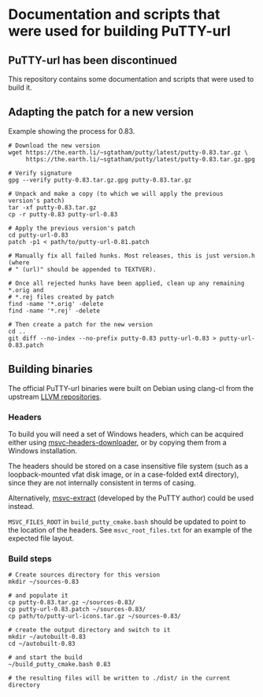 # Documentation and scripts that were used for building PuTTY-url

## PuTTY-url has been discontinued

This repository contains some documentation and scripts that were used to build
it.

## Adapting the patch for a new version

Example showing the process for 0.83.

```shell
# Download the new version
wget https://the.earth.li/~sgtatham/putty/latest/putty-0.83.tar.gz \
     https://the.earth.li/~sgtatham/putty/latest/putty-0.83.tar.gz.gpg

# Verify signature
gpg --verify putty-0.83.tar.gz.gpg putty-0.83.tar.gz

# Unpack and make a copy (to which we will apply the previous version's patch)
tar -xf putty-0.83.tar.gz
cp -r putty-0.83 putty-url-0.83

# Apply the previous version's patch
cd putty-url-0.83
patch -p1 < path/to/putty-url-0.81.patch

# Manually fix all failed hunks. Most releases, this is just version.h (where
# " (url)" should be appended to TEXTVER).

# Once all rejected hunks have been applied, clean up any remaining *.orig and
# *.rej files created by patch
find -name '*.orig' -delete
find -name '*.rej' -delete

# Then create a patch for the new version
cd ..
git diff --no-index --no-prefix putty-0.83 putty-url-0.83 > putty-url-0.83.patch
```

## Building binaries

The official PuTTY-url binaries were built on Debian using clang-cl from the upstream [LLVM repositories](https://apt.llvm.org/).

### Headers

To build you will need a set of Windows headers, which can be acquired either
using [msvc-headers-downloader](https://github.com/tobbez/msvc-headers-downloader),
or by copying them from a Windows installation.

The headers should be stored on a case insensitive file system (such as a
loopback-mounted vfat disk image, or in a case-folded ext4 directory), since
they are not internally consistent in terms of casing.

Alternatively, [msvc-extract](https://git.tartarus.org/?p=simon/msvc-extract.git)
(developed by the PuTTY author) could be used instead.

`MSVC_FILES_ROOT` in `build_putty_cmake.bash` should be updated to point to the
location of the headers. See `msvc_root_files.txt` for an example of the
expected file layout.

### Build steps

```shell
# Create sources directory for this version
mkdir ~/sources-0.83

# and populate it
cp putty-0.83.tar.gz ~/sources-0.83/
cp putty-url-0.83.patch ~/sources-0.83/
cp path/to/putty-url-icons.tar.gz ~/sources-0.83/

# create the output directory and switch to it
mkdir ~/autobuilt-0.83
cd ~/autobuilt-0.83

# and start the build
~/build_putty_cmake.bash 0.83

# the resulting files will be written to ./dist/ in the current directory
```
